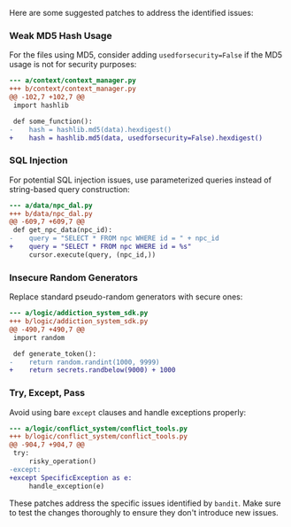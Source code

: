 Here are some suggested patches to address the identified issues:

### Weak MD5 Hash Usage

For the files using MD5, consider adding `usedforsecurity=False` if the MD5 usage is not for security purposes:

```diff
--- a/context/context_manager.py
+++ b/context/context_manager.py
@@ -102,7 +102,7 @@
 import hashlib

 def some_function():
-    hash = hashlib.md5(data).hexdigest()
+    hash = hashlib.md5(data, usedforsecurity=False).hexdigest()
```

### SQL Injection

For potential SQL injection issues, use parameterized queries instead of string-based query construction:

```diff
--- a/data/npc_dal.py
+++ b/data/npc_dal.py
@@ -609,7 +609,7 @@
 def get_npc_data(npc_id):
-    query = "SELECT * FROM npc WHERE id = " + npc_id
+    query = "SELECT * FROM npc WHERE id = %s"
     cursor.execute(query, (npc_id,))
```

### Insecure Random Generators

Replace standard pseudo-random generators with secure ones:

```diff
--- a/logic/addiction_system_sdk.py
+++ b/logic/addiction_system_sdk.py
@@ -490,7 +490,7 @@
 import random

 def generate_token():
-    return random.randint(1000, 9999)
+    return secrets.randbelow(9000) + 1000
```

### Try, Except, Pass

Avoid using bare `except` clauses and handle exceptions properly:

```diff
--- a/logic/conflict_system/conflict_tools.py
+++ b/logic/conflict_system/conflict_tools.py
@@ -904,7 +904,7 @@
 try:
     risky_operation()
-except:
+except SpecificException as e:
     handle_exception(e)
```

These patches address the specific issues identified by `bandit`. Make sure to test the changes thoroughly to ensure they don't introduce new issues.